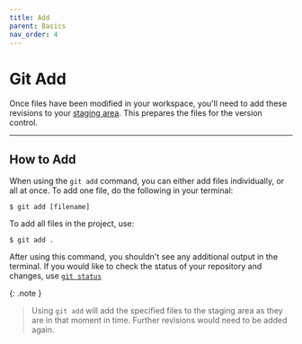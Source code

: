 ```yaml
---
title: Add
parent: Basics
nav_order: 4
---
```

# Git Add
Once files have been modified in your workspace, you'll need to add these revisions to your [staging area](https://sophia-nunez.github.io/guide-to-git/docs/basics/#terminology). This prepares the files for the version control.

---

## How to Add
When using the `git add` command, you can either add files individually, or all at once. To add one file, do the following in your terminal:

```terminal
$ git add [filename]
```

To add all files in the project, use:

```terminal
$ git add .
```

After using this command, you shouldn't see any additional output in the terminal. If you would like to check the status of your repository and changes, use [`git status`](https://sophia-nunez.github.io/guide-to-git/docs/basics/status.html)

{: .note }
>Using `git add` will add the specified files to the staging area as they are in that moment in time. Further revisions would need to be added again.